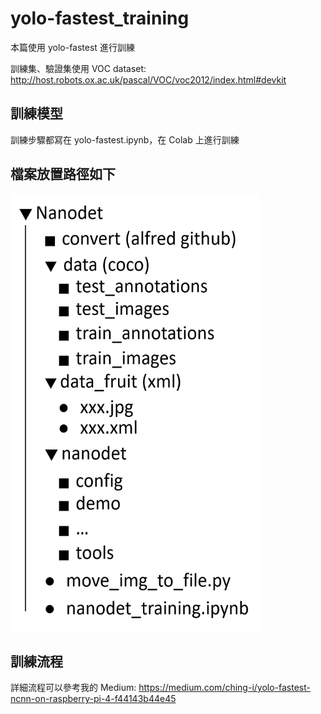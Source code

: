 # yolo-fastest_training
本篇使用 yolo-fastest 進行訓練

訓練集、驗證集使用 VOC dataset: http://host.robots.ox.ac.uk/pascal/VOC/voc2012/index.html#devkit

## 訓練模型
訓練步驟都寫在 yolo-fastest.ipynb，在 Colab 上進行訓練

## 檔案放置路徑如下
<img width="400" height="700" src="https://github.com/chingi071/Nanodet_training/blob/main/README_pix/image1.png"/></div>

## 訓練流程
詳細流程可以參考我的 Medium: https://medium.com/ching-i/yolo-fastest-ncnn-on-raspberry-pi-4-f44143b44e45
